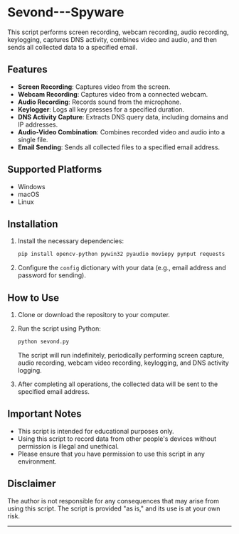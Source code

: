 # Sevond---Spyware
This script performs screen recording, webcam recording, audio recording, keylogging, captures DNS activity, combines video and audio, and then sends all collected data to a specified email.

## Features

- **Screen Recording**: Captures video from the screen.
- **Webcam Recording**: Captures video from a connected webcam.
- **Audio Recording**: Records sound from the microphone.
- **Keylogger**: Logs all key presses for a specified duration.
- **DNS Activity Capture**: Extracts DNS query data, including domains and IP addresses.
- **Audio-Video Combination**: Combines recorded video and audio into a single file.
- **Email Sending**: Sends all collected files to a specified email address.

## Supported Platforms

- Windows
- macOS
- Linux

## Installation

1. Install the necessary dependencies:

   ```bash
   pip install opencv-python pywin32 pyaudio moviepy pynput requests
   ```

2. Configure the `config` dictionary with your data (e.g., email address and password for sending).

## How to Use

1. Clone or download the repository to your computer.
2. Run the script using Python:

   ```bash
   python sevond.py
   ```

   The script will run indefinitely, periodically performing screen capture, audio recording, webcam video recording, keylogging, and DNS activity logging.

3. After completing all operations, the collected data will be sent to the specified email address.

## Important Notes

- This script is intended for educational purposes only.
- Using this script to record data from other people's devices without permission is illegal and unethical.
- Please ensure that you have permission to use this script in any environment.

## Disclaimer

The author is not responsible for any consequences that may arise from using this script. The script is provided "as is," and its use is at your own risk.

---

